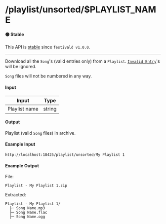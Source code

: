 # /playlist/unsorted/$PLAYLIST_NAME

#### 🟢 Stable
This API is [stable](/api-stability/marker.md) since `festivald v1.0.0`.

---

Download all the `Song`'s (valid entries only) from a `Playlist`. [`Invalid Entry`](/common-objects/playlist.md)'s will be ignored.

`Song` files will not be numbered in any way.

#### Input
| Input         | Type   |
|---------------|--------|
| Playlist name | string |

#### Output
Playlist (valid `Song` files) in archive.

#### Example Input
```http
http://localhost:18425/playlist/unsorted/My Playlist 1
```

#### Example Output
File:
```plaintext
Playlist - My Playlist 1.zip
```

Extracted:
```plaintext
Playlist - My Playlist 1/
  ├─ Song Name.mp3
  ├─ Song Name.flac
  ├─ Song Name.ogg
```
